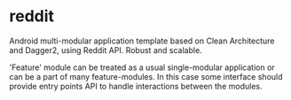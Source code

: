 # reddit
Android multi-modular application template based on Clean Architecture and Dagger2, using Reddit API. Robust and scalable.
  
'Feature' module can be treated as a usual single-modular application or can be a part of many feature-modules. In this case some interface should provide entry points API to handle interactions between the modules.
